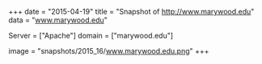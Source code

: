 
+++
date = "2015-04-19"
title = "Snapshot of http://www.marywood.edu"
data = "www.marywood.edu"

Server = ["Apache"]
domain = ["marywood.edu"]

  image = "snapshots/2015_16/www.marywood.edu.png"
+++
#
